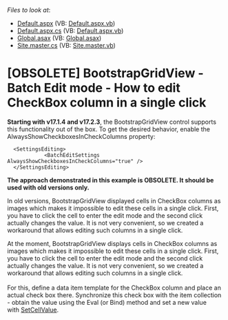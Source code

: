 <!-- default file list -->
*Files to look at*:

* [Default.aspx](./CS/Default.aspx) (VB: [Default.aspx.vb](./VB/Default.aspx.vb))
* [Default.aspx.cs](./CS/Default.aspx.cs) (VB: [Default.aspx.vb](./VB/Default.aspx.vb))
* [Global.asax](./CS/Global.asax) (VB: [Global.asax](./VB/Global.asax))
* [Site.master.cs](./CS/Site.master.cs) (VB: [Site.master.vb](./VB/Site.master.vb))
<!-- default file list end -->
# [OBSOLETE] BootstrapGridView - Batch Edit mode - How to edit CheckBox column in a single click


**Starting with v17.1.4 and v17.2.3**, the BootstrapGridView control supports this functionality out of the box. To get the desired behavior, enable the AlwaysShowCheckboxesInCheckColumns property:

```
  <SettingsEditing>
            <BatchEditSettings AlwaysShowCheckboxesInCheckColumns="true" />
  </SettingsEditing>
```
 **The approach demonstrated in this example is OBSOLETE. It should be used with old versions only.**


In old versions, BootstrapGridView displayed cells in CheckBox columns as images which makes it impossible to edit these cells in a single click. First, you have to click the cell to enter the edit mode and the second click actually changes the value. It is not very convenient, so we created a workaround that allows editing such columns in a single click.


<p>At the moment, BootstrapGridView displays cells in CheckBox columns as images which makes it impossible to edit these cells in a single click. First, you have to click the cell to enter the edit mode and the second click actually changes the value. It is not very convenient, so we created a workaround that allows editing such columns in a single click.<br><br>For this, define a data item template for the CheckBox column and place an actual check box there. Synchronize this check box with the item collection - obtain the value using the Eval (or Bind) method and set a new value with <a href="https://documentation.devexpress.com/AspNet/DevExpressWebScriptsASPxClientGridViewBatchEditApi_SetCellValuetopic.aspx">SetCellValue</a>.</p>

<br/>


